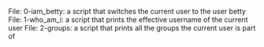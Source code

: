 File: 0-iam_betty: a script that switches the current user to the user betty
File: 1-who_am_i: a script that prints the effective username of the current user
File: 2-groups: a script that prints all the groups the current user is part of

